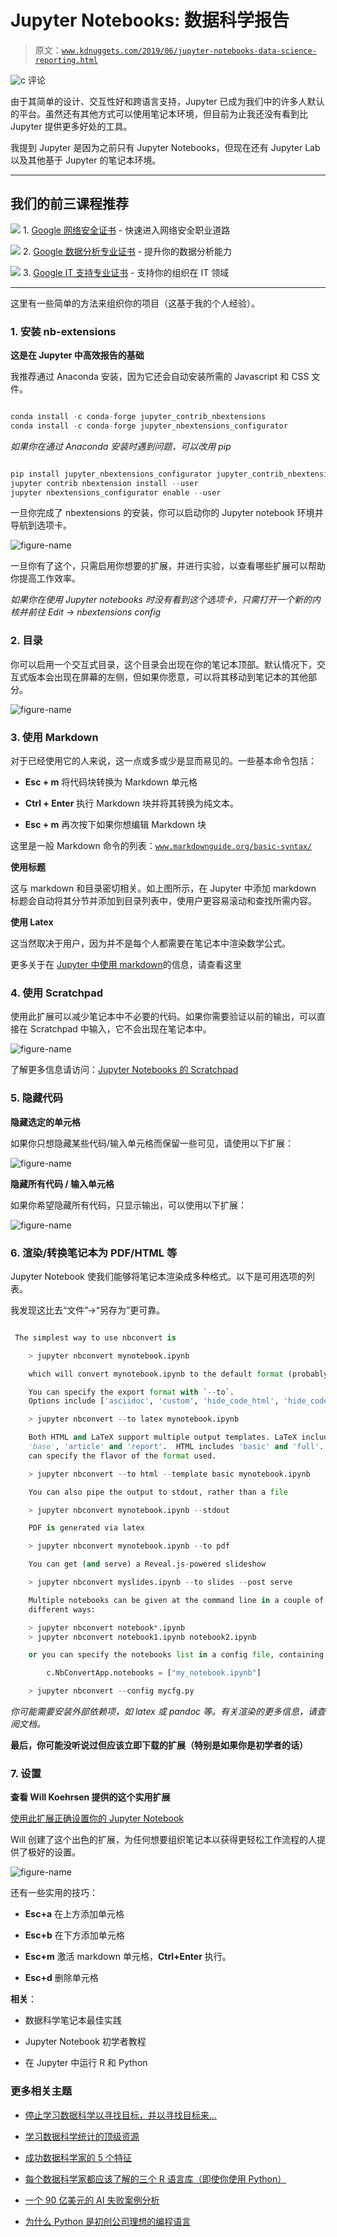 # Jupyter Notebooks: 数据科学报告

> 原文：[`www.kdnuggets.com/2019/06/jupyter-notebooks-data-science-reporting.html`](https://www.kdnuggets.com/2019/06/jupyter-notebooks-data-science-reporting.html)

![c](img/3d9c022da2d331bb56691a9617b91b90.png) 评论

由于其简单的设计、交互性好和跨语言支持，Jupyter 已成为我们中的许多人默认的平台。虽然还有其他方式可以使用笔记本环境，但目前为止我还没有看到比 Jupyter 提供更多好处的工具。

我提到 Jupyter 是因为之前只有 Jupyter Notebooks，但现在还有 Jupyter Lab 以及其他基于 Jupyter 的笔记本环境。

* * *

## 我们的前三课程推荐

![](img/0244c01ba9267c002ef39d4907e0b8fb.png) 1\. [Google 网络安全证书](https://www.kdnuggets.com/google-cybersecurity) - 快速进入网络安全职业道路

![](img/e225c49c3c91745821c8c0368bf04711.png) 2\. [Google 数据分析专业证书](https://www.kdnuggets.com/google-data-analytics) - 提升你的数据分析能力

![](img/0244c01ba9267c002ef39d4907e0b8fb.png) 3\. [Google IT 支持专业证书](https://www.kdnuggets.com/google-itsupport) - 支持你的组织在 IT 领域

* * *

这里有一些简单的方法来组织你的项目（这基于我的个人经验）。

### 1\. 安装 nb-extensions

**这是在 Jupyter 中高效报告的基础**

我推荐通过 Anaconda 安装，因为它还会自动安装所需的 Javascript 和 CSS 文件。

```py

conda install -c conda-forge jupyter_contrib_nbextensions
conda install -c conda-forge jupyter_nbextensions_configurator

```

*如果你在通过 Anaconda 安装时遇到问题，可以改用 pip*

```py

pip install jupyter_nbextensions_configurator jupyter_contrib_nbextensions
jupyter contrib nbextension install --user
jupyter nbextensions_configurator enable --user

```

一旦你完成了 nbextensions 的安装，你可以启动你的 Jupyter notebook 环境并导航到选项卡。

![figure-name](img/7040b14911c1e33dabf5bc44514adb94.png)

一旦你有了这个，只需启用你想要的扩展，并进行实验，以查看哪些扩展可以帮助你提高工作效率。

*如果你在使用 Jupyter notebooks 时没有看到这个选项卡，只需打开一个新的内核并前往 Edit -> nbextensions config*

### 2\. 目录

你可以启用一个交互式目录，这个目录会出现在你的笔记本顶部。默认情况下，交互式版本会出现在屏幕的左侧，但如果你愿意，可以将其移动到笔记本的其他部分。

![figure-name](img/509606bc7732f877cfcc6d3f8e064f93.png)

### 3\. 使用 Markdown

对于已经使用它的人来说，这一点或多或少是显而易见的。一些基本命令包括：

+   **Esc + m** 将代码块转换为 Markdown 单元格

+   **Ctrl + Enter** 执行 Markdown 块并将其转换为纯文本。

+   **Esc + m** 再次按下如果你想编辑 Markdown 块

这里是一般 Markdown 命令的列表：[`www.markdownguide.org/basic-syntax/`](https://www.markdownguide.org/basic-syntax/)

**使用标题**

这与 markdown 和目录密切相关。如上图所示，在 Jupyter 中添加 markdown 标题会自动将其分节并添加到目录列表中，使用户更容易滚动和查找所需内容。

**使用 Latex**

这当然取决于用户，因为并不是每个人都需要在笔记本中渲染数学公式。

更多关于在 [Jupyter 中使用 markdown](https://jupyter-notebook.readthedocs.io/en/stable/examples/Notebook/Working%20With%20Markdown%20Cells.html)的信息，请查看这里

### 4\. 使用 Scratchpad

使用此扩展可以减少笔记本中不必要的代码。如果你需要验证以前的输出，可以直接在 Scratchpad 中输入，它不会出现在笔记本中。

![figure-name](img/9edd6b5a6284be77e4acbc29dcd5d9f4.png)

了解更多信息请访问：[Jupyter Notebooks 的 Scratchpad](https://github.com/minrk/nbextension-scratchpad)

### 5\. 隐藏代码

**隐藏选定的单元格**

如果你只想隐藏某些代码/输入单元格而保留一些可见，请使用以下扩展：

![figure-name](img/77ebf083f94e2c672c182005ffe5a940.png)

**隐藏所有代码 / 输入单元格**

如果你希望隐藏所有代码，只显示输出，可以使用以下扩展：

![figure-name](img/a956f7770ffeb6420f323fae8e2032ff.png)

### 6\. 渲染/转换笔记本为 PDF/HTML 等

Jupyter Notebook 使我们能够将笔记本渲染成多种格式。以下是可用选项的列表。

我发现这比去“文件”->“另存为”更可靠。

```py

 The simplest way to use nbconvert is

    > jupyter nbconvert mynotebook.ipynb

    which will convert mynotebook.ipynb to the default format (probably HTML).

    You can specify the export format with `--to`.
    Options include ['asciidoc', 'custom', 'hide_code_html', 'hide_code_latex', 'hide_code_pdf', 'hide_code_slides', 'html', 'html_ch', 'html_embed', 'html_toc', 'html_with_lenvs', 'html_with_toclenvs', 'latex', 'latex_with_lenvs', 'markdown', 'notebook', 'pdf', 'python', 'rst', 'script', 'selectLanguage', 'slides', 'slides_with_lenvs']

    > jupyter nbconvert --to latex mynotebook.ipynb

    Both HTML and LaTeX support multiple output templates. LaTeX includes
    'base', 'article' and 'report'.  HTML includes 'basic' and 'full'. You
    can specify the flavor of the format used.

    > jupyter nbconvert --to html --template basic mynotebook.ipynb

    You can also pipe the output to stdout, rather than a file

    > jupyter nbconvert mynotebook.ipynb --stdout

    PDF is generated via latex

    > jupyter nbconvert mynotebook.ipynb --to pdf

    You can get (and serve) a Reveal.js-powered slideshow

    > jupyter nbconvert myslides.ipynb --to slides --post serve

    Multiple notebooks can be given at the command line in a couple of
    different ways:

    > jupyter nbconvert notebook*.ipynb
    > jupyter nbconvert notebook1.ipynb notebook2.ipynb

    or you can specify the notebooks list in a config file, containing::

        c.NbConvertApp.notebooks = ["my_notebook.ipynb"]

    > jupyter nbconvert --config mycfg.py

```

*你可能需要安装外部依赖项，如 latex 或 pandoc 等。有关渲染的更多信息，请查阅文档。*

**最后，你可能没听说过但应该立即下载的扩展（特别是如果你是初学者的话）**

### 7\. 设置

**查看 Will Koehrsen 提供的这个实用扩展**

[使用此扩展正确设置你的 Jupyter Notebook](https://towardsdatascience.com/set-your-jupyter-notebook-up-right-with-this-extension-24921838a332)

Will 创建了这个出色的扩展，为任何想要组织笔记本以获得更轻松工作流程的人提供了极好的设置。

![figure-name](img/ba1bd5e73f54dbf3c805a0784e9aed1c.png)

还有一些实用的技巧：

+   **Esc+a** 在上方添加单元格

+   **Esc+b** 在下方添加单元格

+   **Esc+m** 激活 markdown 单元格，**Ctrl+Enter** 执行。

+   **Esc+d** 删除单元格

**相关**：

+   数据科学笔记本最佳实践

+   Jupyter Notebook 初学者教程

+   在 Jupyter 中运行 R 和 Python

### 更多相关主题

+   [停止学习数据科学以寻找目标，并以寻找目标来…](https://www.kdnuggets.com/2021/12/stop-learning-data-science-find-purpose.html)

+   [学习数据科学统计的顶级资源](https://www.kdnuggets.com/2021/12/springboard-top-resources-learn-data-science-statistics.html)

+   [成功数据科学家的 5 个特征](https://www.kdnuggets.com/2021/12/5-characteristics-successful-data-scientist.html)

+   [每个数据科学家都应该了解的三个 R 语言库（即使你使用 Python）](https://www.kdnuggets.com/2021/12/three-r-libraries-every-data-scientist-know-even-python.html)

+   [一个 90 亿美元的 AI 失败案例分析](https://www.kdnuggets.com/2021/12/9b-ai-failure-examined.html)

+   [为什么 Python 是初创公司理想的编程语言](https://www.kdnuggets.com/2021/12/makes-python-ideal-programming-language-startups.html)
